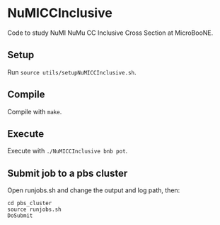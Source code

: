 # NuMICCInclusive

Code to study NuMI NuMu CC Inclusive Cross Section at MicroBooNE.

## Setup

Run `source utils/setupNuMICCInclusive.sh`.

## Compile

Compile with `make`.

## Execute

Execute with `./NuMICCInclusive bnb pot`.

## Submit job to a pbs cluster
Open runjobs.sh and change the output and log path, then:
```
cd pbs_cluster
source runjobs.sh
DoSubmit
```
